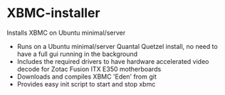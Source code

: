 XBMC-installer
==============

Installs XBMC on Ubuntu minimal/server

* Runs on a Ubuntu minimal/server Quantal Quetzel install, no need to have a full gui running in the background
* Includes the required drivers to have hardware accelerated video decode for Zotac Fusion ITX E350 motherboards
* Downloads and compiles XBMC 'Eden' from git
* Provides easy init script to start and stop xbmc
